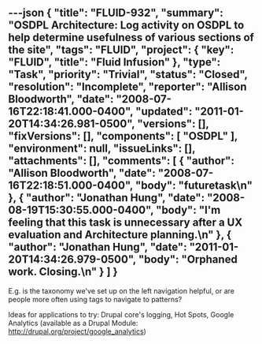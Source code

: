 ---json
{
  "title": "FLUID-932",
  "summary": "OSDPL Architecture: Log activity on OSDPL to help determine usefulness of various sections of the site",
  "tags": "FLUID",
  "project": {
    "key": "FLUID",
    "title": "Fluid Infusion"
  },
  "type": "Task",
  "priority": "Trivial",
  "status": "Closed",
  "resolution": "Incomplete",
  "reporter": "Allison Bloodworth",
  "date": "2008-07-16T22:18:41.000-0400",
  "updated": "2011-01-20T14:34:26.981-0500",
  "versions": [],
  "fixVersions": [],
  "components": [
    "OSDPL"
  ],
  "environment": null,
  "issueLinks": [],
  "attachments": [],
  "comments": [
    {
      "author": "Allison Bloodworth",
      "date": "2008-07-16T22:18:51.000-0400",
      "body": "futuretask\n"
    },
    {
      "author": "Jonathan Hung",
      "date": "2008-08-19T15:30:55.000-0400",
      "body": "I'm feeling that this task is unnecessary after a UX evaluation and Architecture planning.\n"
    },
    {
      "author": "Jonathan Hung",
      "date": "2011-01-20T14:34:26.979-0500",
      "body": "Orphaned work. Closing.\n"
    }
  ]
}
---
E.g. is the taxonomy we've set up on the left navigation helpful, or are people more often using tags to navigate to patterns?

Ideas for applications to try: Drupal core's logging, Hot Spots, Google Analytics (available as a Drupal Module: <http://drupal.org/project/google_analytics>)

        